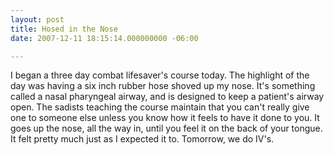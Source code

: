 ```yaml
---
layout: post
title: Hosed in the Nose
date: 2007-12-11 18:15:14.000000000 -06:00

---
```

<p>I began a three day combat lifesaver's course today. The highlight of the day was having a six inch rubber hose shoved up my nose. It's something called a nasal pharyngeal airway, and is designed to keep a patient's airway open. The sadists teaching the course maintain that you can't really give one to someone else unless you know how it feels to have it done to you. It goes up the nose, all the way in, until you feel it on the back of your tongue. It felt pretty much just as I expected it to. Tomorrow, we do IV's.</p>
